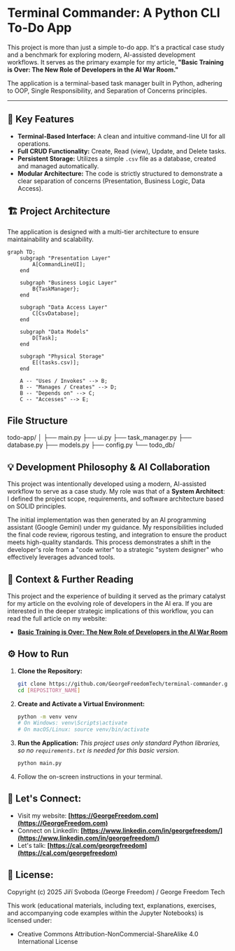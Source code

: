 # Terminal Commander: A Python CLI To-Do App

This project is more than just a simple to-do app. It's a practical case study and a benchmark for exploring modern, AI-assisted development workflows. It serves as the primary example for my article, **"Basic Training is Over: The New Role of Developers in the AI War Room."**

The application is a terminal-based task manager built in Python, adhering to OOP, Single Responsibility, and Separation of Concerns principles.

---

## 🚀 Key Features

* **Terminal-Based Interface:** A clean and intuitive command-line UI for all operations.
* **Full CRUD Functionality:** Create, Read (view), Update, and Delete tasks.
* **Persistent Storage:** Utilizes a simple `.csv` file as a database, created and managed automatically.
* **Modular Architecture:** The code is strictly structured to demonstrate a clear separation of concerns (Presentation, Business Logic, Data Access).

## 🏗️ Project Architecture

The application is designed with a multi-tier architecture to ensure maintainability and scalability.

```mermaid
graph TD;
    subgraph "Presentation Layer"
        A[CommandLineUI];
    end

    subgraph "Business Logic Layer"
        B{TaskManager};
    end

    subgraph "Data Access Layer"
        C[CsvDatabase];
    end
    
    subgraph "Data Models"
        D[Task];
    end
    
    subgraph "Physical Storage"
        E[(tasks.csv)];
    end

    A -- "Uses / Invokes" --> B;
    B -- "Manages / Creates" --> D;
    B -- "Depends on" --> C;
    C -- "Accesses" --> E;
```
## File Structure

todo-app/
│
├── main.py
├── ui.py
├── task_manager.py
├── database.py
├── models.py
├── config.py
└── todo_db/

## 💡 Development Philosophy & AI Collaboration

This project was intentionally developed using a modern, AI-assisted workflow to serve as a case study. My role was that of a **System Architect**: I defined the project scope, requirements, and software architecture based on SOLID principles.

The initial implementation was then generated by an AI programming assistant (Google Gemini) under my guidance. My responsibilities included the final code review, rigorous testing, and integration to ensure the product meets high-quality standards. This process demonstrates a shift in the developer's role from a "code writer" to a strategic "system designer" who effectively leverages advanced tools.

## 📖 Context & Further Reading

This project and the experience of building it served as the primary catalyst for my article on the evolving role of developers in the AI era. If you are interested in the deeper strategic implications of this workflow, you can read the full article on my website:

* **[Basic Training is Over: The New Role of Developers in the AI War Room](LINK_TO_YOUR_ARTICLE)**

## ⚙️ How to Run

1.  **Clone the Repository:**
    ```bash
    git clone https://github.com/GeorgeFreedomTech/terminal-commander.git
    cd [REPOSITORY_NAME]
    ```
2.  **Create and Activate a Virtual Environment:**
    ```bash
    python -m venv venv
    # On Windows: venv\Scripts\activate
    # On macOS/Linux: source venv/bin/activate
    ```
3.  **Run the Application:**
    *This project uses only standard Python libraries, so no `requirements.txt` is needed for this basic version.*
    ```bash
    python main.py
    ```
4.  Follow the on-screen instructions in your terminal.

## 🔗 Let's Connect:

* Visit my website: **[https://GeorgeFreedom.com](https://GeorgeFreedom.com)**
* Connect on LinkedIn: **[https://www.linkedin.com/in/georgefreedom/](https://www.linkedin.com/in/georgefreedom/)**
* Let's talk: **[https://cal.com/georgefreedom](https://cal.com/georgefreedom)**

## 📜 License:

Copyright (c) 2025 Jiří Svoboda (George Freedom) / George Freedom Tech

This work (educational materials, including text, explanations, exercises, and accompanying code examples within the Jupyter Notebooks) is licensed under:
* Creative Commons Attribution-NonCommercial-ShareAlike 4.0 International License

